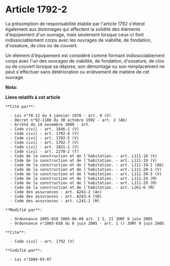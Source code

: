 # Article 1792-2

La présomption de responsabilité établie par l'article 1792 s'étend également aux dommages qui affectent la solidité des
éléments d'équipement d'un ouvrage, mais seulement lorsque ceux-ci font indissociablement corps avec les ouvrages de
viabilité, de fondation, d'ossature, de clos ou de couvert. 

Un élément d'équipement est considéré comme formant indissociablement corps avec l'un des ouvrages de viabilité, de
fondation, d'ossature, de clos ou de couvert lorsque sa dépose, son démontage ou son remplacement ne peut s'effectuer sans
détérioration ou enlèvement de matière de cet ouvrage.

**Nota:**



**Liens relatifs à cet article**

	**Cité par**:

	  - Loi n°78-12 du 4 janvier 1978 - art. 9 (V)
	  - Décret n°92-1186 du 30 octobre 1992 - art. 2 (Ab)
	  - Arrêté du 19 novembre 2009 - art.
	  - Code civil - art. 1646-1 (V)
	  - Code civil - art. 1792-4 (V)
	  - Code civil - art. 1792-5 (V)
	  - Code civil - art. 1792-7 (V)
	  - Code civil - art. 1831-1 (V)
	  - Code civil - art. 2270-2 (T)
	  - Code de la construction et de l'habitation. - art. L111-18 (V)
	  - Code de la construction et de l'habitation. - art. L111-19 (V)
	  - Code de la construction et de l'habitation. - art. L111-19-1 (Ab)
	  - Code de la construction et de l'habitation. - art. L111-20-1 (V)
	  - Code de la construction et de l'habitation. - art. L111-20-3 (V)
	  - Code de la construction et de l'habitation. - art. L111-24 (M)
	  - Code de la construction et de l'habitation. - art. L111-29 (M)
	  - Code de la construction et de l'habitation. - art. L261-6 (M)
	  - Code des assurances - art. A241-2 (An)
	  - Code des assurances - art. A243-4 (VD)
	  - Code des assurances - art. L241-2 (M)

	**Modifié par**:

	  - Ordonnance 2005-658 2005-06-08 art. 1 I, II JORF 9 juin 2005
	  - Ordonnance n°2005-658 du 8 juin 2005 - art. 1 () JORF 9 juin 2005

	**Cite**:

	  - Code civil - art. 1792 (V)

	**Codifié par**:

	  - Loi n°1804-03-07
